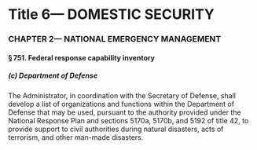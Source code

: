 
# Title 6— DOMESTIC SECURITY
### CHAPTER 2— NATIONAL EMERGENCY MANAGEMENT
#### § 751. Federal response capability inventory
##### (c) Department of Defense

The Administrator, in coordination with the Secretary of Defense, shall develop a list of organizations and functions within the Department of Defense that may be used, pursuant to the authority provided under the National Response Plan and sections 5170a, 5170b, and 5192 of title 42, to provide support to civil authorities during natural disasters, acts of terrorism, and other man-made disasters.
